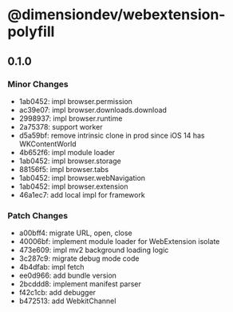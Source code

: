 # @dimensiondev/webextension-polyfill

## 0.1.0

### Minor Changes

-   1ab0452: impl browser.permission
-   ac39e07: impl browser.downloads.download
-   2998937: impl browser.runtime
-   2a75378: support worker
-   d5a59bf: remove intrinsic clone in prod since iOS 14 has WKContentWorld
-   4b652f6: impl module loader
-   1ab0452: impl browser.storage
-   88156f5: impl browser.tabs
-   1ab0452: impl browser.webNavigation
-   1ab0452: impl browser.extension
-   46a1ec7: add local impl for framework

### Patch Changes

-   a00bff4: migrate URL, open, close
-   40006bf: implement module loader for WebExtension isolate
-   473e609: impl mv2 background loading logic
-   3c287c9: migrate debug mode code
-   4b4dfab: impl fetch
-   ee0d966: add bundle version
-   2bcddd8: implement manifest parser
-   f42c1cb: add debugger
-   b472513: add WebkitChannel

